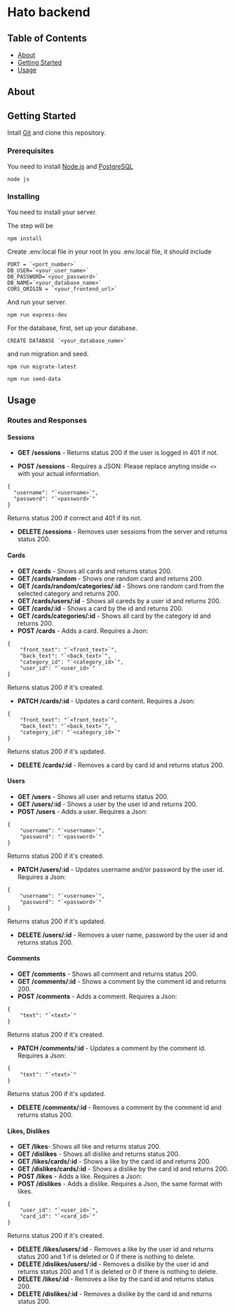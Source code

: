 # Hato backend

## Table of Contents

- [About](#about)
- [Getting Started](#getting_started)
- [Usage](#usage)

## About <a name = "about"></a>

## Getting Started <a name = "getting_started"></a>

Intall [Git](https://git-scm.com) and clone this repository.

### Prerequisites

You need to install [Node.js](https://nodejs.org/en) and [PostgreSQL](https://www.postgresql.org)

```
node js
```

### Installing

You need to install your server.

The step will be

```
npm install
```

Create .env.local file in your root
In you .env.local file, it should include

```
PORT = `<port_number>`
DB_USER=`<your_user_name>`
DB_PASSWORD=`<your_password>`
DB_NAME=`<your_database_name>`
CORS_ORIGIN = `<your_frontend_url>`
```

And run your server.

```
npm run express-dev
```

For the database,
first, set up your database.

```
CREATE DATABASE `<your_database_name>`
```

and run migration and seed.

```
npm run migrate-latest
```

```
npm run seed-data
```

## Usage <a name = "usage"></a>

### Routes and Responses

#### Sessions

- **GET /sessions** - Returns status 200 if the user is logged in 401 if not.

- **POST /sessions** - Requires a JSON:
  Please replace anyting inside `<>` with your actual information.

```
{
  "username": "`<username>`",
  "password": "`<password>`"
}
```

Returns status 200 if correct and 401 if its not.

- **DELETE /sessions** - Removes user sessions from the server and returns status 200.

#### Cards

- **GET /cards** - Shows all cards and returns status 200.
- **GET /cards/random** - Shows one random card and returns 200.
- **GET /cards/random/categories/:id** - Shows one random card from the selected category and returns 200.
- **GET /cards/users/:id** - Shows all careds by a user id and returns 200.
- **GET /cards/:id** - Shows a card by the id and returns 200.
- **GET /cards/categories/:id** - Shows all card by the category id and returns 200.
- **POST /cards** - Adds a card. Requires a Json:

```
{
    "front_text": "`<front_text>`",
    "back_text": "`<back_text>`",
    "category_id": "`<category_id>`",
    "user_id": "`<user_id>`"
}
```

Returns status 200 if it's created.

- **PATCH /cards/:id** - Updates a card content. Requires a Json:

```
{
    "front_text": "`<front_text>`",
    "back_text": "`<back_text>`",
    "category_id": "`<category_id>`"
}
```

Returns status 200 if it's updated.

- **DELETE /cards/:id** - Removes a card by card id and returns status 200.

#### Users

- **GET /users** - Shows all user and returns status 200.
- **GET /users/:id** - Shows a user by the user id and returns 200.
- **POST /users** - Adds a user. Requires a Json:

```
{
    "username": "`<username>`",
    "password": "`<password>`"
}
```

Returns status 200 if it's created.

- **PATCH /users/:id** - Updates username and/or password by the user id. Requires a Json:

```
{
    "username": "`<username>`",
    "password": "`<password>`"
}
```

Returns status 200 if it's updated.

- **DELETE /users/:id** - Removes a user name, password by the user id and returns status 200.

#### Comments

- **GET /comments** - Shows all comment and returns status 200.
- **GET /comments/:id** - Shows a comment by the comment id and returns 200.
- **POST /comments** - Adds a comment. Requires a Json:

```
{
    "text": "`<text>`"
}
```

Returns status 200 if it's created.

- **PATCH /comments/:id** - Updates a comment by the comment id. Requires a Json:

```
{
    "text": "`<text>`"
}
```

Returns status 200 if it's updated.

- **DELETE /comments/:id** - Removes a comment by the comment id and returns status 200.

#### Likes, Dislikes

- **GET /likes**- Shows all like and returns status 200.
- **GET /dislikes** - Shows all dislike and returns status 200.
- **GET /likes/cards/:id** - Shows a like by the card id and returns 200.
- **GET /dislikes/cards/:id** - Shows a dislike by the card id and returns 200.
- **POST /likes** - Adds a like. Requires a Json:
- **POST /dislikes** - Adds a dislike. Requires a Json, the same format with likes.

```
{
    "user_id": "`<user_id>`",
    "card_id": "`<card_id>`"
}
```

Returns status 200 if it's created.

- **DELETE /likes/users/:id** - Removes a like by the user id and returns status 200 and 1 if is deleted or 0 if there is nothing to delete.
- **DELETE /dislikes/users/:id** - Removes a dislike by the user id and returns status 200 and 1 if is deleted or 0 if there is nothing to delete.
- **DELETE /likes/:id** - Removes a like by the card id and returns status 200.
- **DELETE /dislikes/:id** - Removes a dislike by the card id and returns status 200.
